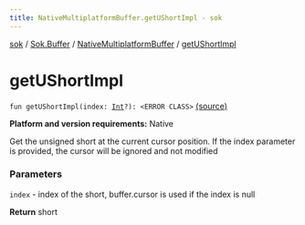 ```yaml
---
title: NativeMultiplatformBuffer.getUShortImpl - sok
---
```


[sok](../../index.html) / [Sok.Buffer](../index.html) / [NativeMultiplatformBuffer](index.html) / [getUShortImpl](./get-u-short-impl.html)

# getUShortImpl

`fun getUShortImpl(index: `[`Int`](https://kotlinlang.org/api/latest/jvm/stdlib/kotlin/-int/index.html)`?): <ERROR CLASS>` [(source)](https://github.com/SeekDaSky/Sok/tree/master/native/sok-native-linux/src/Sok/Buffer/NativeMultiplatformBuffer.kt#L128)

**Platform and version requirements:** Native

Get the unsigned short at the current cursor position. If the index parameter is provided, the cursor will be ignored and
not modified

### Parameters

`index` - index of the short, buffer.cursor is used if the index is null

**Return**
short

